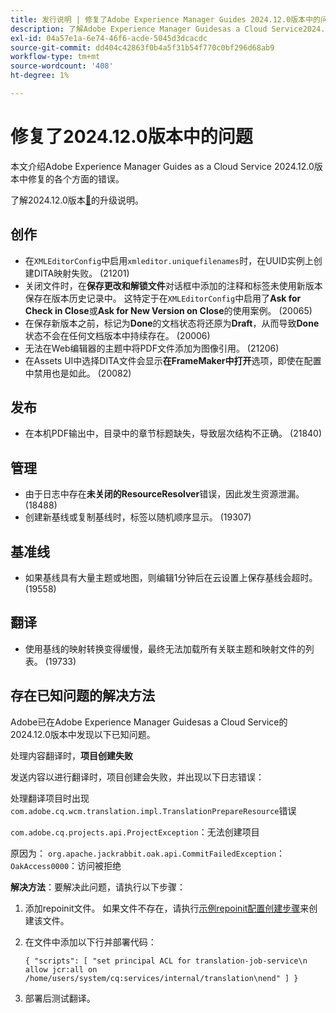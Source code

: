 ```yaml
---
title: 发行说明 | 修复了Adobe Experience Manager Guides 2024.12.0版本中的问题
description: 了解Adobe Experience Manager Guidesas a Cloud Service2024.12.0版本中的错误修复。
exl-id: 04a57e1a-6e74-46f6-acde-5045d3dcacdc
source-git-commit: dd404c42863f0b4a5f31b54f770c0bf296d68ab9
workflow-type: tm+mt
source-wordcount: '408'
ht-degree: 1%

---
```


# 修复了2024.12.0版本中的问题

本文介绍Adobe Experience Manager Guides as a Cloud Service 2024.12.0版本中修复的各个方面的错误。

了解2024.12.0版本[&#128279;](./upgrade-instructions-2024-12-0.md)的升级说明。

## 创作

- 在`XMLEditorConfig`中启用`xmleditor.uniquefilenames`时，在UUID实例上创建DITA映射失败。 (21201)
- 关闭文件时，在&#x200B;**保存更改和解锁文件**&#x200B;对话框中添加的注释和标签未使用新版本保存在版本历史记录中。 这特定于在`XMLEditorConfig`中启用了&#x200B;**Ask for Check in Close**&#x200B;或&#x200B;**Ask for New Version on Close**&#x200B;的使用案例。 (20065)
- 在保存新版本之前，标记为&#x200B;**Done**&#x200B;的文档状态将还原为&#x200B;**Draft**，从而导致&#x200B;**Done**&#x200B;状态不会在任何文档版本中持续存在。 (20006)
- 无法在Web编辑器的主题中将PDF文件添加为图像引用。 (21206)
- 在Assets UI中选择DITA文件会显示&#x200B;**在FrameMaker中打开**&#x200B;选项，即使在配置中禁用也是如此。 (20082)

## 发布

- 在本机PDF输出中，目录中的章节标题缺失，导致层次结构不正确。 (21840)


## 管理

- 由于日志中存在&#x200B;**未关闭的ResourceResolver**&#x200B;错误，因此发生资源泄漏。 (18488)
- 创建新基线或复制基线时，标签以随机顺序显示。 (19307)


## 基准线

- 如果基线具有大量主题或地图，则编辑1分钟后在云设置上保存基线会超时。 (19558)

## 翻译

- 使用基线的映射转换变得缓慢，最终无法加载所有关联主题和映射文件的列表。 (19733)

## 存在已知问题的解决方法

Adobe已在Adobe Experience Manager Guidesas a Cloud Service的2024.12.0版本中发现以下已知问题。

处理内容翻译时，**项目创建失败**

发送内容以进行翻译时，项目创建会失败，并出现以下日志错误：

处理翻译项目时出现`com.adobe.cq.wcm.translation.impl.TranslationPrepareResource`错误

`com.adobe.cq.projects.api.ProjectException`：无法创建项目

原因为： `org.apache.jackrabbit.oak.api.CommitFailedException`： `OakAccess0000`：访问被拒绝


**解决方法**：要解决此问题，请执行以下步骤：

1. 添加repoinit文件。 如果文件不存在，请执行[示例repoinit配置创建步骤](https://experienceleaguecommunities.adobe.com/t5/adobe-experience-cloud-questions/repoinit-configuration-for-property-set-on-aem-as-cloud-service/m-p/438854)来创建该文件。
2. 在文件中添加以下行并部署代码：

   ```
   { "scripts": [ "set principal ACL for translation-job-service\n allow jcr:all on /home/users/system/cq:services/internal/translation\nend" ] }
   ```

3. 部署后测试翻译。

